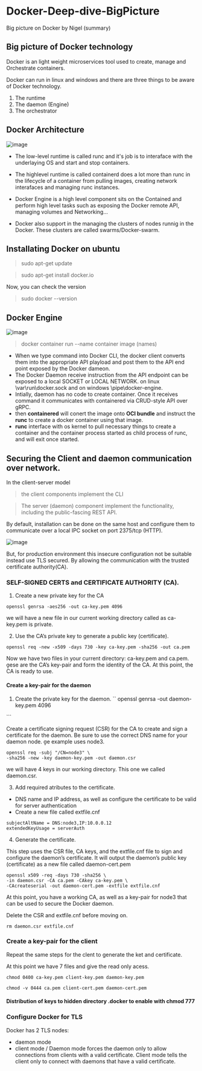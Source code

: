 # Docker-Deep-dive-BigPicture
Big picture on Docker by Nigel (summary)

## Big picture of Docker technology

Docker is an light weight microservices tool used to create, manage and Orchestrate containers.

Docker can run in linux and windows and there are three things to be aware of Docker technology.

1. The runtime
2. The daemon (Engine)
3. The orchestrator

## Docker Architecture

![image](https://user-images.githubusercontent.com/38424194/150133269-639f80ba-e66c-46b7-bf81-346e57eafcb8.png)

- The low-level runtime is called runc and it's job is to interaface with the underlaying OS and start and stop containers.

- The highlevel runtime is called containerd does a lot more than runc in the lifecycle of a container from pulling images, creating network interafaces and managing runc instances.

- Docker Engine is a high level component sits on the Contained and perform high level tasks such as exposing the Docker remote API, managing volumes and Networking...

- Docker also support in the managing the clusters of nodes runnig in the Docker. These clusters are called swarms/Docker-swarm.

## Installating Docker on ubuntu

> sudo apt-get update

> sudo apt-get install docker.io

Now, you can check the version

> sudo docker --version

## Docker Engine

![image](https://user-images.githubusercontent.com/38424194/150528287-b909da1d-e594-4366-aa71-ea83dcff7bd8.png)

> docker container run --name container image (names)
- When we type command into Docker CLI, the docker client converts them into the appropriate API playload and post them to the API end point exposed by the Docker dameon.
- The Docker Daemon receive instruction from the API endpoint  can be exposed to a local SOCKET or LOCAL NETWORK. on linux \var\run\docker.sock and on windows \pipe\docker-engine.
- Intially, daemon has no code to create container. Once it receives command it communicates with containered via CRUD-style API over gRPC.
- then **containered** will conert the image onto **OCI bundle** and instruct the **runc** to create a docker container using that image.
- **runc** interface with os kernel to pull necessary things to create a container and the container process started as child process of runc, and will exit once started.


## Securing the Client and daemon communication over network.

In the client-server model
> the client components implement the CLI

> The server (daemon) component implement the functionality, including the public-fascing REST API.

By default, installation can be done on the same host and configure them to communicate over a local IPC socket on port 2375/tcp (HTTP).

![image](https://user-images.githubusercontent.com/38424194/150536627-01e823f5-9b8e-4036-944c-50c8fe2fb775.png)

But, for production environment this insecure configuration not be suitable instead use TLS secured. By allowing the communication with the trusted certificate authority(CA).

### SELF-SIGNED CERTS and CERTIFICATE AUTHORITY (CA).

1. Create a new private key for the CA


```
openssl genrsa -aes256 -out ca-key.pem 4096

```
we will have a new file in our current working directory called as ca-key.pem is private.

2. Use the CA’s private key to generate a public key (certificate).
```
openssl req -new -x509 -days 730 -key ca-key.pem -sha256 -out ca.pem

```
Now we have two files in your current directory: ca-key.pem and ca.pem. ese are the CA’s key-pair and form
the identity of the CA. At this point, the CA is ready to use.

#### Create a key-pair for the daemon

1. Create the private key for the daemon.
``
openssl genrsa -out daemon-key.pem 4096
<Snip>
```

Create a certificate signing request (CSR) for the CA to create and sign a certificate for the daemon. Be
sure to use the correct DNS name for your daemon node. e example uses node3.

```
openssl req -subj "/CN=node3" \
-sha256 -new -key daemon-key.pem -out daemon.csr
```

we will have 4 keys in our working directory. This one we called daemon.csr.

3. Add required atributes to the certificate.

- DNS name and IP address, as well as configure the certificate to be valid for server authentication
- Create a new file called extfile.cnf

```
subjectAltName = DNS:node3,IP:10.0.0.12
extendedKeyUsage = serverAuth
```

4. Generate the certificate.

This step uses the CSR file, CA keys, and the extfile.cnf file to sign and configure the daemon’s
certificate. It will output the daemon’s public key (certificate) as a new file called daemon-cert.pem

```
openssl x509 -req -days 730 -sha256 \
-in daemon.csr -CA ca.pem -CAkey ca-key.pem \
-CAcreateserial -out daemon-cert.pem -extfile extfile.cnf
```

At this point, you have a working CA, as well as a key-pair for node3 that can be used to secure the Docker
daemon.

Delete the CSR and extfile.cnf before moving on.

```
rm daemon.csr extfile.cnf
```
### Create a key-pair for the client
Repeat the same steps for the clent to generate the ket and certificate.

At this point we have 7 files and give the read only acess.

````
chmod 0400 ca-key.pem client-key.pem daemon-key.pem
````

```
chmod -v 0444 ca.pem client-cert.pem daemon-cert.pem
````
#### Distribution of keys to hidden directory .docker to enable with chmod 777

### Configure Docker for TLS
Docker has 2 TLS nodes:
- daemon mode
- client mode /
Daemon mode forces the daemon only to allow connections from clients with a valid certificate. Client mode tells the client only to connect with daemons that have a valid certificate.

